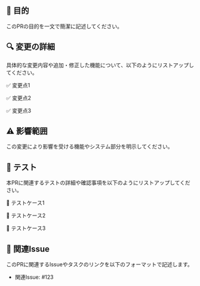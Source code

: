 ## 🎯 目的

このPRの目的を一文で簡潔に記述してください。

## 🔍 変更の詳細

具体的な変更内容や追加・修正した機能について、以下のようにリストアップしてください。

✅ 変更点1

✅ 変更点2

✅ 変更点3

## ⚠️ 影響範囲

この変更により影響を受ける機能やシステム部分を明示してください。

## 🚀 テスト

本PRに関連するテストの詳細や確認事項を以下のようにリストアップしてください。

🔧 テストケース1

🔧 テストケース2

🔧 テストケース3

## 🔗 関連Issue

このPRに関連するIssueやタスクのリンクを以下のフォーマットで記述します。

- 関連Issue: #123
